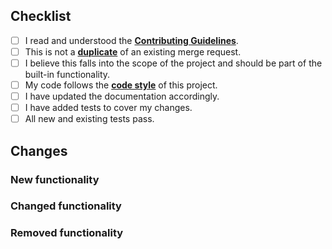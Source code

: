 ## Checklist

<!---
	Put an `x` in all the boxes that apply
-->

- [ ] I read and understood the **[Contributing Guidelines](https://github.com/Abrynos/Implement.Net/blob/master/.github/CONTRIBUTING.md)**.
- [ ] This is not a **[duplicate](https://github.com/Abrynos/Implement.Net/pulls)** of an existing merge request.
- [ ] I believe this falls into the scope of the project and should be part of the built-in functionality.
- [ ] My code follows the **[code style](https://github.com/Abrynos/Implement.Net/blob/master/.github/CONTRIBUTING.md#code-style)** of this project.
- [ ] I have updated the documentation accordingly.
- [ ] I have added tests to cover my changes.
- [ ] All new and existing tests pass.

## Changes

### New functionality

<!---
	Please describe here, what new functionality was added.
-->

### Changed functionality

<!---
	Please describe here, what old functionality was changed.
-->

### Removed functionality

<!---
	Please describe here, what old functionality was removed.
	Make sure to mention what it was replaced with or how everything that was previously achievable still is.
-->
